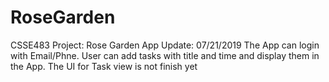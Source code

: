 # RoseGarden
CSSE483 Project: Rose Garden App
Update: 07/21/2019
The App can login with Email/Phne. User can add tasks with title and time and display them in the App.
The UI for Task view is not finish yet
